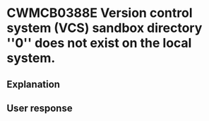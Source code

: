 # CWMCB0388E Version control system (VCS) sandbox directory ''0'' does not exist on the local system.

## Explanation

## User response